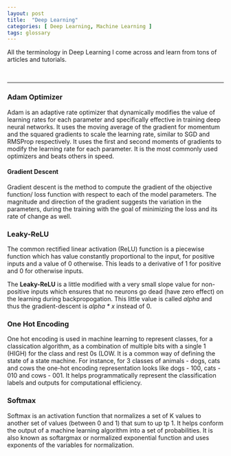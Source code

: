```yaml
---
layout: post
title:  "Deep Learning"
categories: [ Deep Learning, Machine Learning ]
tags: glossary
---
```


All the terminology in Deep Learning I come across and learn from tons of articles and tutorials.

<br>
<hr>

### Adam Optimizer

Adam is an adaptive rate optimizer that dynamically modifies the value of learning rates for each parameter and specifically effective in training deep neural networks. It uses the moving average of the gradient for momentum and the squared gradients to scale the learning rate, similar to SGD and RMSProp respectively. It uses the first and second moments of gradients to modify the learning rate for each parameter. It is the most commonly used optimizers and beats others in speed.

#### Gradient Descent

Gradient descent is the method to compute the gradient of the objective function/ loss function with respect to each of the model parameters. The magnitude and direction of the gradient suggests the variation in the parameters, during the training with the goal of minimizing the loss and its rate of change as well.

### Leaky-ReLU

The common rectified linear activation (ReLU) function is a piecewise function which has value constantly proportional to the input, for positive inputs and a value of 0 otherwise. This leads to a derivative of 1 for positive and 0 for otherwise inputs.

The **Leaky-ReLU** is a little modified with a very small slope value for non-positive inputs which ensures that no neurons go dead (have zero effect) on the learning during backpropogation. This little value is called _alpha_ and thus the gradient-descent is _alpha * x_ instead of 0.

### One Hot Encoding

One hot encoding is used in machine learning to represent classes, for a classication algorithm, as a combination of multiple bits with a single 1 (HIGH) for the class and rest 0s (LOW. It is a common way of defining the state of a state machine. For instance, for 3 classes of animals - dogs, cats and cows the one-hot encoding representation looks like dogs - 100, cats - 010 and cows - 001. It helps programmatically represent the classification labels and outputs for computational efficiency.

### Softmax

Softmax is an activation function that normalizes a set of K values to another set of values (between 0 and 1) that sum to up tp 1. It helps conform the output of a machine learning algorithm into a set of probabilities. It is also known as softargmax or normalized exponential function and uses exponents of the variables for normalization.


